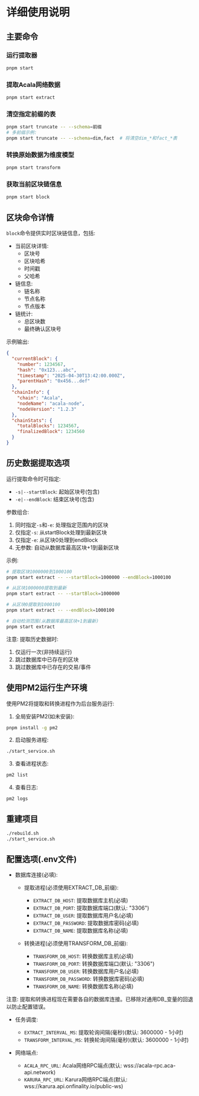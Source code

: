 # 详细使用说明

## 主要命令

### 运行提取器
```bash
pnpm start
```

### 提取Acala网络数据
```bash
pnpm start extract
```

### 清空指定前缀的表
```bash
pnpm start truncate -- --schema=前缀
# 多前缀示例:
pnpm start truncate -- --schema=dim,fact  # 将清空dim_*和fact_*表
```

### 转换原始数据为维度模型
```bash
pnpm start transform
```

### 获取当前区块链信息
```bash
pnpm start block
```

## 区块命令详情

`block`命令提供实时区块链信息，包括:

- 当前区块详情:
  - 区块号
  - 区块哈希
  - 时间戳
  - 父哈希
- 链信息:
  - 链名称
  - 节点名称
  - 节点版本
- 链统计:
  - 总区块数
  - 最终确认区块号

示例输出:
```json
{
  "currentBlock": {
    "number": 1234567,
    "hash": "0x123...abc",
    "timestamp": "2025-04-30T13:42:00.000Z",
    "parentHash": "0x456...def"
  },
  "chainInfo": {
    "chain": "Acala",
    "nodeName": "acala-node",
    "nodeVersion": "1.2.3"
  },
  "chainStats": {
    "totalBlocks": 1234567,
    "finalizedBlock": 1234560
  }
}
```

## 历史数据提取选项

运行提取命令时可指定:

- `-s|--startBlock`: 起始区块号(包含)
- `-e|--endBlock`: 结束区块号(包含)

参数组合:
1. 同时指定`-s`和`-e`: 处理指定范围内的区块
2. 仅指定`-s`: 从startBlock处理到最新区块
3. 仅指定`-e`: 从区块0处理到endBlock
4. 无参数: 自动从数据库最高区块+1到最新区块

示例:
```bash
# 提取区块1000000到1000100
pnpm start extract -- --startBlock=1000000 --endBlock=1000100

# 从区块1000000提取到最新
pnpm start extract -- --startBlock=1000000

# 从区块0提取到1000100
pnpm start extract -- --endBlock=1000100

# 自动检测范围(从数据库最高区块+1到最新)
pnpm start extract
```

注意: 提取历史数据时:
1. 仅运行一次(非持续运行)
2. 跳过数据库中已存在的区块
3. 跳过数据库中已存在的交易/事件

## 使用PM2运行生产环境

使用PM2将提取和转换进程作为后台服务运行:

1. 全局安装PM2(如未安装):
```bash
pnpm install -g pm2
```

2. 启动服务进程:
```bash
./start_service.sh
```

3. 查看进程状态:
```bash
pm2 list
```

4. 查看日志:
```bash
pm2 logs
```

## 重建项目
```bash
./rebuild.sh
./start_service.sh
```

## 配置选项(.env文件)

- 数据库连接(必填):
  - 提取进程(必须使用EXTRACT_DB_前缀):
    - `EXTRACT_DB_HOST`: 提取数据库主机(必填)
    - `EXTRACT_DB_PORT`: 提取数据库端口(默认: "3306")
    - `EXTRACT_DB_USER`: 提取数据库用户名(必填)
    - `EXTRACT_DB_PASSWORD`: 提取数据库密码(必填)
    - `EXTRACT_DB_NAME`: 提取数据库名称(必填)
  
  - 转换进程(必须使用TRANSFORM_DB_前缀):
    - `TRANSFORM_DB_HOST`: 转换数据库主机(必填)
    - `TRANSFORM_DB_PORT`: 转换数据库端口(默认: "3306")
    - `TRANSFORM_DB_USER`: 转换数据库用户名(必填)
    - `TRANSFORM_DB_PASSWORD`: 转换数据库密码(必填)
    - `TRANSFORM_DB_NAME`: 转换数据库名称(必填)

注意: 提取和转换进程现在需要各自的数据库连接。已移除对通用DB_变量的回退以防止配置错误。

- 任务调度:
  - `EXTRACT_INTERVAL_MS`: 提取轮询间隔(毫秒)(默认: 3600000 - 1小时)
  - `TRANSFORM_INTERVAL_MS`: 转换轮询间隔(毫秒)(默认: 3600000 - 1小时)

- 网络端点:
  - `ACALA_RPC_URL`: Acala网络RPC端点(默认: wss://acala-rpc.aca-api.network)
  - `KARURA_RPC_URL`: Karura网络RPC端点(默认: wss://karura.api.onfinality.io/public-ws)
